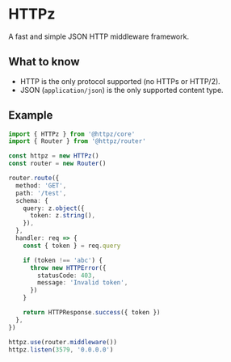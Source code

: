 # HTTPz

A fast and simple JSON HTTP middleware framework.

## What to know

- HTTP is the only protocol supported (no HTTPs or HTTP/2).
- JSON (`application/json`) is the only supported content type.

## Example

```typescript
import { HTTPz } from '@httpz/core'
import { Router } from '@httpz/router'

const httpz = new HTTPz()
const router = new Router()

router.route({
  method: 'GET',
  path: '/test',
  schema: {
    query: z.object({
      token: z.string(),
    }),
  },
  handler: req => {
    const { token } = req.query

    if (token !== 'abc') {
      throw new HTTPError({
        statusCode: 403,
        message: 'Invalid token',
      })
    }

    return HTTPResponse.success({ token })
  },
})

httpz.use(router.middleware())
httpz.listen(3579, '0.0.0.0')
```
